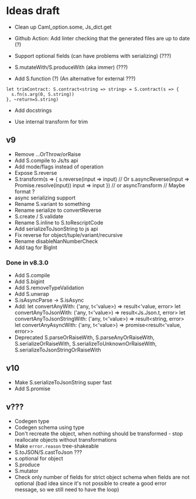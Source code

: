 # Ideas draft

- Clean up Caml_option.some, Js_dict.get

- Github Action: Add linter checking that the generated files are up to date (?)

- Support optional fields (can have problems with serializing) (???)

- S.mutateWith/S.produceWith (aka immer) (???)

- Add S.function (?) (An alternative for external ???)

```
let trimContract: S.contract<string => string> = S.contract(s => {
  s.fn(s.arg(0, S.string))
}, ~return=S.string)
```

- Add docstrings

- Use internal transform for trim

## v9

- Remove ...OrThrow/orRaise
- Add S.compile to Js/ts api
- Add mode/flags instead of operation
- Expose S.reverse
- S.transform(s => {
  s.reverse(input => input) // Or s.asyncReverse(input => Promise.resolve(input))
  input => input
  }) // or asyncTransform // Maybe format ?
- async serializing support
- Rename S.variant to something
- Rename serialize to convertReverse
- S.create / S.validate
- Rename S.inline to S.toRescriptCode
- Add serializeToJsonString to js api
- Fix reverse for object/tuple/variant/recursive
- Rename disableNanNumberCheck
- Add tag for BigInt

### Done in v8.3.0

- Add S.compile
- Add S.bigint
- Add S.removeTypeValidation
- Add S.unwrap
- S.isAsyncParse -> S.isAsync
- Add:
  let convertAnyWith: ('any, t<'value>) => result<'value, error>
  let convertAnyToJsonWith: ('any, t<'value>) => result<Js.Json.t, error>
  let convertAnyToJsonStringWith: ('any, t<'value>) => result<string, error>
  let convertAnyAsyncWith: ('any, t<'value>) => promise<result<'value, error>>
- Deprecated S.parseOrRaiseWith, S.parseAnyOrRaiseWith, S.serializeOrRaiseWith, S.serializeToUnknownOrRaiseWith, S.serializeToJsonStringOrRaiseWith

## v10

- Make S.serializeToJsonString super fast
- Add S.promise

## v???

- Codegen type
- Codegen schema using type
- Don't recreate the object, when nothing should be transformed - stop reallocate objects without transformations
- Make `error.reason` tree-shakeable
- S.toJSON/S.castToJson ???
- s.optional for object
- S.produce
- S.mutator
- Check only number of fields for strict object schema when fields are not optional (bad idea since it's not possible to create a good error message, so we still need to have the loop)
